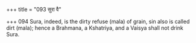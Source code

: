 +++
title = "093 सुरा वै"

+++
094	Sura, indeed, is the dirty refuse (mala) of grain, sin also is called dirt (mala); hence a Brahmana, a Kshatriya, and a Vaisya shall not drink Sura.